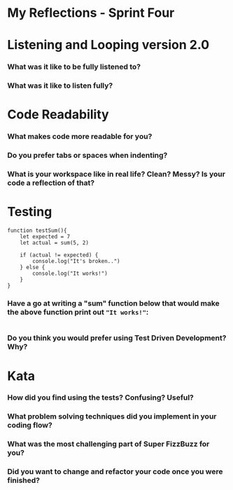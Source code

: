 # My Reflections - Sprint Four 

# Listening and Looping version 2.0

### What was it like to be fully listened to?



### What was it like to listen fully?



# Code Readability

### What makes code more readable for you?



### Do you prefer tabs or spaces when indenting?



### What is your workspace like in real life? Clean? Messy? Is your code a reflection of that?




# Testing

```
function testSum(){
    let expected = 7
    let actual = sum(5, 2)

    if (actual != expected) {
        console.log("It's broken..")
    } else {
        console.log("It works!")
    }
}
```
### Have a go at writing a "sum" function below that would make the above function print out `"It works!"`: 
```

```

### Do you think you would prefer using Test Driven Development? Why?




# Kata

### How did you find using the tests? Confusing? Useful?


### What problem solving techniques did you implement in your coding flow?


### What was the most challenging part of Super FizzBuzz for you?


### Did you want to change and refactor your code once you were finished?

